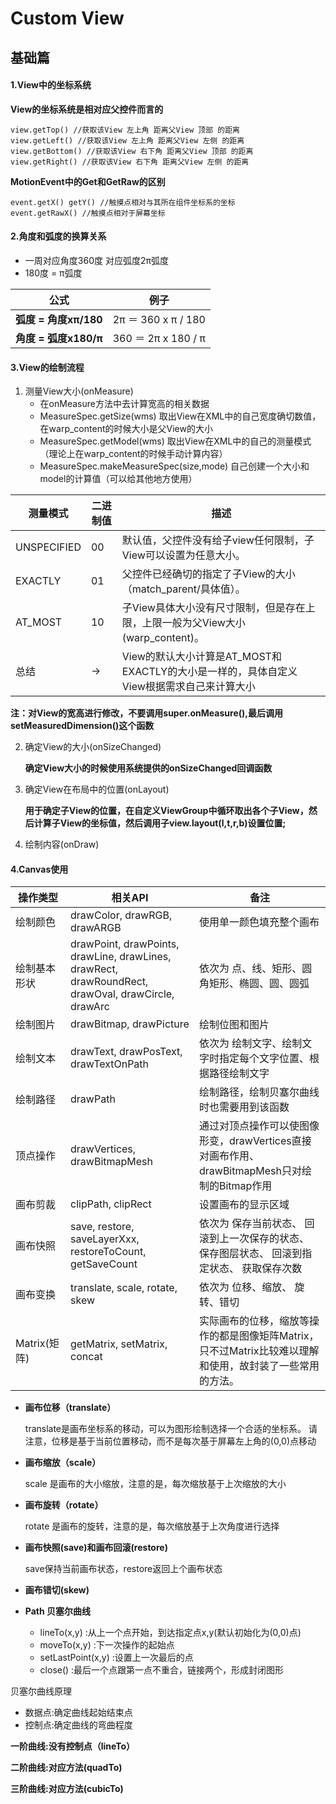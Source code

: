 
# Custom View

## 基础篇

#### 1.View中的坐标系统

**View的坐标系统是相对应父控件而言的**

```
view.getTop() //获取该View 左上角 距离父View 顶部 的距离
view.getLeft() //获取该View 左上角 距离父View 左侧 的距离
view.getBottom() //获取该View 右下角 距离父View 顶部 的距离
view.getRight() //获取该View 右下角 距离父View 左侧 的距离
```
**MotionEvent中的Get和GetRaw的区别**

```
event.getX() getY() //触摸点相对与其所在组件坐标系的坐标
event.getRawX() //触摸点相对于屏幕坐标
```

#### 2.角度和弧度的换算关系
* 一周对应角度360度 对应弧度2π弧度
* 180度 = π弧度


公式                  | 例子
----------------------|---------------------
**弧度 = 角度xπ/180** | 2π ＝ 360 x π / 180 
**角度 = 弧度x180/π** | 360 ＝ 2π x 180 / π

#### 3.View的绘制流程

1.  测量View大小(onMeasure)
    * 在onMeasure方法中去计算宽高的相关数据 
    * MeasureSpec.getSize(wms) 取出View在XML中的自己宽度确切数值，在warp_content的时候大小是父View的大小
    * MeasureSpec.getModel(wms) 取出View在XML中的自己的测量模式（理论上在warp_content的时候手动计算内容）
    * MeasureSpec.makeMeasureSpec(size,mode) 自己创建一个大小和model的计算值（可以给其他地方使用）
    
测量模式 | 二进制值|描述
---|---|---
UNSPECIFIED| 00|默认值，父控件没有给子view任何限制，子View可以设置为任意大小。
EXACTLY| 01|父控件已经确切的指定了子View的大小（match_parent/具体值）。
AT_MOST| 10|子View具体大小没有尺寸限制，但是存在上限，上限一般为父View大小(warp_content)。
总结|->|View的默认大小计算是AT_MOST和EXACTLY的大小是一样的，具体自定义View根据需求自己来计算大小

**注：对View的宽高进行修改，不要调用super.onMeasure(),最后调用setMeasuredDimension()这个函数**




2.  确定View的大小(onSizeChanged)

    **确定View大小的时候使用系统提供的onSizeChanged回调函数** 

3.  确定View在布局中的位置(onLayout)

    **用于确定子View的位置，在自定义ViewGroup中循环取出各个子View，然后计算子View的坐标值，然后调用子view.layout(l,t,r,b)设置位置;**

4.  绘制内容(onDraw)


#### 4.Canvas使用


| 操作类型       | 相关API                                    | 备注                                       |
| ---------- | ---------------------------------------- | ---------------------------------------- |
| 绘制颜色       | drawColor, drawRGB, drawARGB             | 使用单一颜色填充整个画布                             |
| 绘制基本形状     | drawPoint, drawPoints, drawLine, drawLines, drawRect, drawRoundRect, drawOval, drawCircle, drawArc | 依次为 点、线、矩形、圆角矩形、椭圆、圆、圆弧                  |
| 绘制图片       | drawBitmap, drawPicture                  | 绘制位图和图片                                  |
| 绘制文本       | drawText,    drawPosText, drawTextOnPath | 依次为 绘制文字、绘制文字时指定每个文字位置、根据路径绘制文字          |
| 绘制路径       | drawPath                                 | 绘制路径，绘制贝塞尔曲线时也需要用到该函数                    |
| 顶点操作       | drawVertices, drawBitmapMesh             | 通过对顶点操作可以使图像形变，drawVertices直接对画布作用、 drawBitmapMesh只对绘制的Bitmap作用 |
| 画布剪裁       | clipPath,    clipRect                    | 设置画布的显示区域                                |
| 画布快照       | save, restore, saveLayerXxx, restoreToCount, getSaveCount | 依次为 保存当前状态、 回滚到上一次保存的状态、 保存图层状态、 回滚到指定状态、 获取保存次数 |
| 画布变换       | translate, scale, rotate, skew           | 依次为 位移、缩放、 旋转、错切                         |
| Matrix(矩阵) | getMatrix, setMatrix, concat             | 实际画布的位移，缩放等操作的都是图像矩阵Matrix，只不过Matrix比较难以理解和使用，故封装了一些常用的方法。 |

* **画布位移（translate）**

    translate是画布坐标系的移动，可以为图形绘制选择一个合适的坐标系。 请注意，位移是基于当前位置移动，而不是每次基于屏幕左上角的(0,0)点移动
    
* **画布缩放（scale）**

    scale 是画布的大小缩放，注意的是，每次缩放基于上次缩放的大小

* **画布旋转（rotate）**

    rotate 是画布的旋转，注意的是，每次缩放基于上次角度进行选择

* **画布快照(save)和画布回滚(restore)**
    
    save保持当前画布状态，restore返回上个画布状态

* **画布错切(skew)**

* **Path 贝塞尔曲线**

  + lineTo(x,y) :从上一个点开始，到达指定点x,y(默认初始化为(0,0)点)
  + moveTo(x,y) :下一次操作的起始点
  + setLastPoint(x,y) :设置上一次最后的点
  + close() :最后一个点跟第一点不重合，链接两个，形成封闭图形


贝塞尔曲线原理
+ 数据点:确定曲线起始结束点
+ 控制点:确定曲线的弯曲程度

**一阶曲线:没有控制点（lineTo）**

**二阶曲线:对应方法(quadTo)**

**三阶曲线:对应方法(cubicTo)**